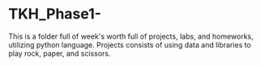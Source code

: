 # TKH_Phase1-
This is a folder full of week's worth full of projects, labs, and homeworks, utilizing python language. Projects consists of using data and libraries to play rock, paper, and scissors. 
